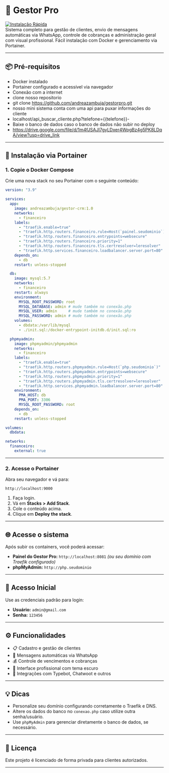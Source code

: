 # 🚀 Gestor Pro

[![Instalação Rápida](https://img.shields.io/badge/Instala%C3%A7%C3%A3o-R%C3%A1pida-green)](https://github.com/)  
Sistema completo para gestão de clientes, envio de mensagens automáticas via WhatsApp, controle de cobranças e administração geral com visual profissional. Fácil instalação com Docker e gerenciamento via Portainer.

---

## 📦 Pré-requisitos

- Docker instalado
- Portainer configurado e acessível via navegador
- Conexão com a internet
- clone nosso repositorio
- git clone https://github.com/andreazambuja/gestorpro.git
- nosso mini sistema conta com uma api para puxar informações do cliente
- localhost/api_buscar_cliente.php?telefone={{telefone}}- 
- Baixe o banco de dados caso o banco de dados não subir no deploy
- https://drive.google.com/file/d/1m4fJSAJI7gyLDxer4WpgBz4g5PK8LDqA/view?usp=drive_link

---

## 🧱 Instalação via Portainer

### 1. Copie o Docker Compose

Crie uma nova stack no seu Portainer com o seguinte conteúdo:

```yaml
version: "3.9"

services:
  app:
    image: andreazambuja/gestor-crm:1.0
    networks:
      - financeiro
    labels:
      - "traefik.enable=true"
      - "traefik.http.routers.financeiro.rule=Host(`painel.seudominio`)"
      - "traefik.http.routers.financeiro.entrypoints=websecure"
      - "traefik.http.routers.financeiro.priority=1"
      - "traefik.http.routers.financeiro.tls.certresolver=leresolver"
      - "traefik.http.services.financeiro.loadbalancer.server.port=80"
    depends_on:
      - db
    restart: unless-stopped

  db:
    image: mysql:5.7
    networks:
      - financeiro
    restart: always
    environment:
      MYSQL_ROOT_PASSWORD: root
      MYSQL_DATABASE: admin # mude também no conexão.php
      MYSQL_USER: admin     # mude também no conexão.php
      MYSQL_PASSWORD: admin # mude também no conexão.php
    volumes:
      - dbdata:/var/lib/mysql
      - ./init.sql:/docker-entrypoint-initdb.d/init.sql:ro

  phpmyadmin:
    image: phpmyadmin/phpmyadmin
    networks:
      - financeiro
    labels:
      - "traefik.enable=true"
      - "traefik.http.routers.phpmyadmin.rule=Host(`php.seudominio`)"
      - "traefik.http.routers.phpmyadmin.entrypoints=websecure"
      - "traefik.http.routers.phpmyadmin.priority=1"
      - "traefik.http.routers.phpmyadmin.tls.certresolver=leresolver"
      - "traefik.http.services.phpmyadmin.loadbalancer.server.port=80"
    environment:
      PMA_HOST: db
      PMA_PORT: 3306
      MYSQL_ROOT_PASSWORD: root
    depends_on:
      - db
    restart: unless-stopped

volumes:
  dbdata:

networks:
  financeiro:
    external: true
```

---

### 2. Acesse o Portainer

Abra seu navegador e vá para:

```
http://localhost:9000
```

1. Faça login.
2. Vá em **Stacks > Add Stack**.
3. Cole o conteúdo acima.
4. Clique em **Deploy the stack**.

---

## 🌐 Acesse o sistema

Após subir os containers, você poderá acessar:

- **Painel do Gestor Pro:** `http://localhost:8081` *(ou seu domínio com Traefik configurado)*
- **phpMyAdmin:** `http://php.seudominio`

---

## 🔑 Acesso Inicial

Use as credenciais padrão para login:

- **Usuário:** `admin@gmail.com`  
- **Senha:** `123456`

---

## ⚙️ Funcionalidades

- 📋 Cadastro e gestão de clientes
- 🔔 Mensagens automáticas via WhatsApp
- 💰 Controle de vencimentos e cobranças
- 🌙 Interface profissional com tema escuro
- 🔌 Integrações com Typebot, Chatwoot e outros

---

## 💡 Dicas

- Personalize seu domínio configurando corretamente o Traefik e DNS.
- Altere os dados do banco no `conexao.php` caso utilize outra senha/usuário.
- Use `phpMyAdmin` para gerenciar diretamente o banco de dados, se necessário.

---

## 📄 Licença

Este projeto é licenciado de forma privada para clientes autorizados.

---
